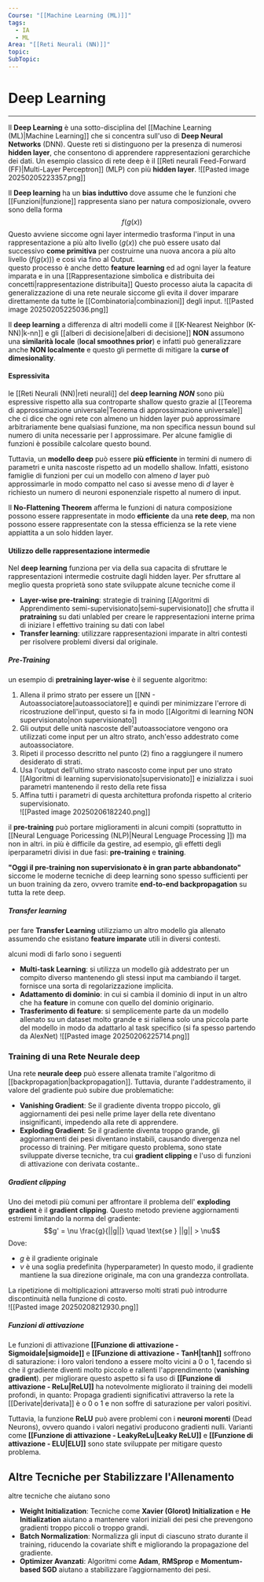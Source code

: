 ```yaml
---
Course: "[[Machine Learning (ML)]]"
tags:
  - IA
  - ML
Area: "[[Reti Neurali (NN)]]"
topic: 
SubTopic:
---
```

# Deep Learning
---
Il **Deep Learning** è una sotto-disciplina del [[Machine Learning (ML)|Machine Learning]] che si concentra sull'uso di __Deep Neural Networks__ (DNN). Queste reti si distinguono per la presenza di numerosi __hidden layer__, che consentono di apprendere rappresentazioni gerarchiche dei dati.
Un esempio classico di rete deep è il [[Reti neurali Feed-Forward (FF)|Multi-Layer Perceptron]] (MLP) con più __hidden layer__. 
![[Pasted image 20250205223357.png]]

Il __Deep learning__ ha un __bias induttivo__ dove assume che le funzioni che  [[Funzioni|funzione]] rappresenta siano per natura composizionale, ovvero sono della forma $$f(g(x))$$Questo avviene siccome ogni layer intermedio trasforma l'input in una rappresentazione a più alto livello ($g(x)$) che può essere usato dal successivo __come primitiva__ per costruirne una nuova ancora a più alto livello ($f(g(x))$) e cosi via fino al Output.  
questo processo è anche detto __feature learning__ ed ad ogni layer la feature imparata e in una [[Rappresentazione simbolica e distribuita dei concetti|rappresentazione distribuita]]
Questo processo aiuta la capacita di generalizzazione di una rete neurale siccome gli evita il dover imparare direttamente da tutte le [[Combinatoria|combinazioni]] degli input. 
![[Pasted image 20250205225036.png]]


Il __deep learning__ a differenza di altri modelli come il [[K-Nearest Neighbor (K-NN)|k-nn]] e gli [[alberi di decisione|alberi di decisione]]  __NON__ assumono una __similarità locale__ (__local smoothnes prior__) e infatti può generalizzare anche __NON localmente__ e questo gli permette  di mitigare la __curse of dimesionality__. 


#### Espressivita
le [[Reti Neurali (NN)|reti neurali]] del __deep learning__ *__NON__* sono più espressive rispetto alla sua controparte shallow questo grazie al [[Teorema di approssimazione universale|Teorema di approssimazione universale]] che ci dice che ogni rete con almeno un hidden layer può approssimare arbitrariamente bene qualsiasi funzione, ma non specifica nessun bound sul numero di unita necessarie per l approssimare. 
Per alcune famiglie di funzioni è possibile calcolare questo bound. 

Tuttavia, un __modello deep__ può essere __più efficiente__ in termini di numero di parametri e unita nascoste rispetto ad un modello shallow. Infatti, esistono famiglie di funzioni per cui un modello con almeno $d$ layer può approssimarle in modo compatto nel caso si avesse meno di $d$ layer è richiesto un numero di neuroni esponenziale rispetto al numero di input.

Il **No-Flattening Theorem** afferma le funzioni di natura composizione possono essere rappresentate in modo __efficiente__ da una __rete deep__, ma non possono essere rappresentate con la stessa efficienza se la rete viene appiattita a un solo hidden layer. 




#### Utilizzo delle rappresentazione intermedie
Nel __deep learning__ funziona per via della sua capacita di sfruttare le rappresentazioni intermedie costruite dagli hidden layer.
Per sfruttare al meglio questa proprietà sono state sviluppate alcune tecniche come il 
- __Layer-wise pre-training__:  strategie di training [[Algoritmi di Apprendimento semi-supervisionato|semi-supervisionato]] che sfrutta il **pratraining** su dati unlabled per creare le rappresentazioni interne prima di iniziare l effettivo training su dati con label
- __Transfer learning__: utilizzare rappresentazioni imparate in altri contesti per risolvere problemi diversi dal originale.

##### Pre-Training
un esempio di __pretraining layer-wise__ è il seguente algoritmo:
1. Allena il primo strato per essere un [[NN - Autoassociatore|autoassociatore]] e quindi per minimizzare l'errore di ricostruzione dell'input, questo si fa in modo [[Algoritmi di learning NON supervisionato|non supervisionato]] 
2. Gli output delle unità nascoste dell'autoassociatore vengono ora utilizzati come input per un altro strato, anch'esso addestrato come autoassociatore.  
3. Ripeti il processo descritto nel punto (2) fino a raggiungere il numero desiderato di strati. 
4. Usa l'output dell'ultimo strato nascosto come input per uno strato [[Algoritmi di learning supervisionato|supervisionato]] e inizializza i suoi parametri mantenendo il resto della rete fissa
5. Affina tutti i parametri di questa architettura profonda rispetto al criterio supervisionato.  
![[Pasted image 20250206182240.png]]

il  __pre-training__ può portare miglioramenti in alcuni compiti (soprattutto in [[Neural Lenguage Poricessing (NLP)|Neural Lenguage Processing ]]) ma non in altri. in più è difficile da gestire, ad esempio, gli effetti degli iperparametri divisi in due fasi: __pre-training__ e __training__.  

**"Oggi il pre-training non supervisionato è in gran parte abbandonato"** siccome le moderne tecniche di deep learning sono spesso sufficienti per un buon training da zero, ovvero tramite **end-to-end backpropagation** su tutta la rete deep.  

##### Transfer learning
per fare __Transfer Learning__ utilizziamo un altro modello gia allenato assumendo che esistano __feature imparate__ utili in diversi contesti.

alcuni modi di farlo sono i seguenti
- __Multi-task Learning__: si utilizza un modello già addestrato per un compito diverso mantenendo gli stessi input ma cambiando il target. fornisce una sorta di regolarizzazione implicita. 
- __Adattamento di dominio__:  in cui si cambia il dominio di input in un altro che ha __feature__ in comune con quello del dominio originario.
- __Trasferimento di feature__: si semplicemente parte da un modello allenato su un dataset molto grande e si riallena solo una piccola parte del modello in modo da adattarlo al task specifico (si fa spesso partendo da AlexNet) ![[Pasted image 20250206225714.png]]




### Training di una Rete Neurale deep
Una rete **neurale deep** può essere allenata tramite l'algoritmo di [[backpropagation|backpropagation]]. Tuttavia, durante l'addestramento, il valore del gradiente può subire due problematiche:
- **Vanishing Gradient**: Se il gradiente diventa troppo piccolo, gli aggiornamenti dei pesi nelle prime layer della rete diventano insignificanti, impedendo alla rete di apprendere.
- **Exploding Gradient**: Se il gradiente diventa troppo grande, gli aggiornamenti dei pesi diventano instabili, causando divergenza nel processo di training.
Per mitigare questo problema, sono state sviluppate diverse tecniche, tra cui **gradient clipping** e l'uso di funzioni di attivazione con derivata costante..

##### Gradient clipping
Uno dei metodi più comuni per affrontare il problema dell' __exploding gradient__ è il __gradient clipping__. Questo metodo previene aggiornamenti estremi limitando la norma del gradiente: $$g' = \nu \frac{g}{||g||} \quad \text{se } ||g|| > \nu$$Dove:
- $g$ è il gradiente originale
- $\nu$ è una soglia predefinita (hyperparameter) In questo modo, il gradiente mantiene la sua direzione originale, ma con una grandezza controllata.

La ripetizione di moltiplicazioni attraverso molti strati può introdurre discontinuità nella funzione di costo.   
![[Pasted image 20250208212930.png]]


##### Funzioni di attivazione
Le funzioni di attivazione __[[Funzione di attivazione - Sigmoidale|sigmoide]]__ e __[[Funzione di attivazione - TanH|tanh]]__ soffrono di saturazione: i loro valori tendono a essere molto vicini a $0$ o $1$, facendo sì che il gradiente diventi molto piccolo e rallenti l'apprendimento (__vanishing gradient__).
per migliorare questo aspetto si fa uso di __[[Funzione di attivazione - ReLu|ReLU]]__ ha notevolmente migliorato il training dei modelli profondi, in quanto: Propaga gradienti significativi attraverso la rete la [[Derivate|derivata]] è o $0$ o $1$ e non soffre di saturazione per valori positivi.

Tuttavia, la funzione __ReLU__ può avere problemi con i **neuroni morenti** (Dead Neurons), ovvero quando i valori negativi producono gradienti nulli. Varianti come __[[Funzione di attivazione - LeakyReLu|Leaky ReLU]]__ e __[[Funzione di attivazione - ELU|ELU]]__ sono state sviluppate per mitigare questo problema.


## Altre Tecniche per Stabilizzare l'Allenamento

altre tecniche che aiutano sono
- **Weight Initialization**: Tecniche come **Xavier (Glorot) Initialization** e **He Initialization** aiutano a mantenere valori iniziali dei pesi che prevengono gradienti troppo piccoli o troppo grandi.
- **Batch Normalization**: Normalizza gli input di ciascuno strato durante il training, riducendo la covariate shift e migliorando la propagazione del gradiente.
- **Optimizer Avanzati**: Algoritmi come **Adam**, **RMSprop** e **Momentum-based SGD** aiutano a stabilizzare l’aggiornamento dei pesi.
